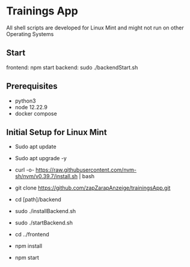 # Trainings App

All shell scripts are developed for Linux Mint and might not run on other Operating Systems

## Start

frontend: npm start
backend: sudo ./backendStart.sh

## Prerequisites
- python3
- node 12.22.9
- docker compose
  
## Initial Setup for Linux Mint
- Sudo apt update
- Sudo apt upgrade -y
- curl -o- https://raw.githubusercontent.com/nvm-sh/nvm/v0.39.7/install.sh | bash

- git clone https://github.com/zapZarapAnzeige/trainingsApp.git
- cd [path]/backend
- sudo ./installBackend.sh
- sudo ./startBackend.sh
- cd ../frontend
- npm install
- npm start
